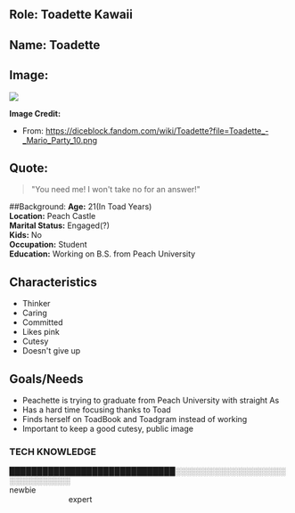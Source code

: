 
## Role: Toadette Kawaii

## Name: Toadette

## Image: 

![]('https://diceblock.fandom.com/wiki/Toadette?file=Toadette_-_Mario_Party_10.png')

**Image Credit:**
- From: https://diceblock.fandom.com/wiki/Toadette?file=Toadette_-_Mario_Party_10.png

## Quote:

> "You need me! I won't take no for an answer!"

##Background:
**Age:** 21(In Toad Years)<br> 
**Location:** Peach Castle<br> 
**Marital Status:** Engaged(?)<br> 
**Kids:** No<br> 
**Occupation:** Student<br> 
**Education:** Working on B.S. from Peach University 

## Characteristics
* Thinker
* Caring
* Committed
* Likes pink
* Cutesy 
* Doesn't give up


## Goals/Needs

* Peachette is trying to graduate from Peach University with straight As 
* Has a hard time focusing thanks to Toad
* Finds herself on ToadBook and Toadgram instead of working
* Important to keep a good cutesy, public image


### TECH KNOWLEDGE
██████████████████████████████░░░░░░░░░░░░░░░░░░░░░░░░░░░░░░░<br> 
newbie                                                                                                                                               expert





